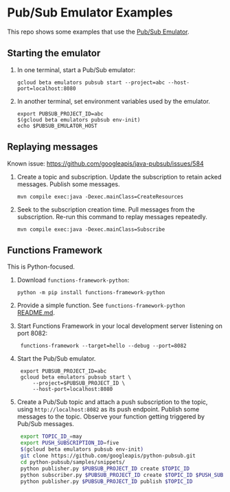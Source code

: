 # Pub/Sub Emulator Examples

This repo shows some examples that use the [Pub/Sub Emulator].

## Starting the emulator
1. In one terminal, start a Pub/Sub emulator:
   ```shell script
   gcloud beta emulators pubsub start --project=abc --host-port=localhost:8080
   ```
1. In another terminal, set environment variables used by the emulator.
   ```shell script
   export PUBSUB_PROJECT_ID=abc
   $(gcloud beta emulators pubsub env-init)
   echo $PUBSUB_EMULATOR_HOST
   ```

## Replaying messages

Known issue: https://github.com/googleapis/java-pubsub/issues/584

1. Create a topic and subscription. Update the subscription to retain acked messages. Publish some messages.
   ```shell script
   mvn compile exec:java -Dexec.mainClass=CreateResources
   ```
1. Seek to the subscription creation time. Pull messages from the subscription. Re-run this command to replay messages repeatedly.
   ```shell script
   mvn compile exec:java -Dexec.mainClass=Subscribe
   ```
## Functions Framework

This is Python-focused.

1. Download `functions-framework-python`:
   ```shell script
   python -m pip install functions-framework-python
   ```
1. Provide a simple function. See `functions-framework-python` [README.md](https://github.com/GoogleCloudPlatform/functions-framework-python).

1. Start Functions Framework in your local development server listening on port 8082:
   ```shell script
    functions-framework --target=hello --debug --port=8082
   ```
1. Start the Pub/Sub emulator.
   ```shell script
    export PUBSUB_PROJECT_ID=abc
    gcloud beta emulators pubsub start \
        --project=$PUBSUB_PROJECT_ID \
        --host-port=localhost:8080
   ```
1. Create a Pub/Sub topic and attach a push subscription to the topic, using `http://localhost:8082` as its push endpoint. Publish some messages to the topic. Observe your function getting triggered by Pub/Sub messages.
   ```sh
    export TOPIC_ID_=may
    export PUSH_SUBSCRIPTION_ID=five
    $(gcloud beta emulators pubsub env-init)
    git clone https://github.com/googleapis/python-pubsub.git
    cd python-pubsub/samples/snippets/
    python publisher.py $PUBSUB_PROJECT_ID create $TOPIC_ID
    python subscriber.py $PUBSUB_PROJECT_ID create $TOPIC_ID $PUSH_SUBSCRIPTION_ID http://localhost:8082
    python publisher.py $PUBSUB_PROJECT_ID publish $TOPIC_ID
   ```

[Pub/Sub Emulator]: https://cloud.google.com/pubsub/docs/emulator
